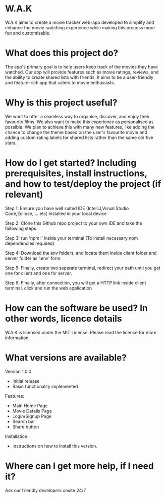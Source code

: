 # W.A.K
W.A.K aims to create a movie tracker web-app developed to simplify and enhance the movie-watching experience while making this process more fun and customisable.

# What does this project do?
The app's primary goal is to help users keep track of the movies they have watched. Our app will provide features such as movie ratings, reviews, and the ability to create shared lists with friends. It aims to be a user-friendly and feature-rich app that caters to movie enthusiasts.

# Why is this project useful?
We want to offer a seamless way to organise, discover, and enjoy their favourite films. We also want to make this experience as personalised as possible. We plan to achieve this with many new features, like adding the chance to change the theme based on the user's favourite movie and adding custom rating labels for shared lists rather than the same old five stars.

# How do I get started? Including prerequisites, install instructions, and how to test/deploy the project (if relevant)
Step 1: Ensure you have well suited IDE (IntelliJ,Visual Studio Code,Eclipse,.... etc) installed in your local device

Step 2: Clone this Github repo project to your own IDE and take the following steps

Step 3: run 'npm i' inside your terminal (To install necessary npm dependencies required)

Step 4: Download the env folders, and locate them inside client folder and server folder as '.env' form

Step 5: Finally, create two seperate terminal, redirect your path until you get one for client and one for server.

Step 6: Finally, after connection, you will get a HTTP link inside client terminal, click and run the web application

# How can the software be used? In other words, licence details
W.A.K is licensed under the MIT License. Please read the licence for more information.

# What versions are available?
Version 1.0.0
- Initial release
- Basic functionality implemented

Features:
- Main Home Page
- Movie Details Page
- Login/Signup Page
- Search bar
- Share button

Installation: 
- Instructions on how to install this version.

# Where can I get more help, if I need it?
Ask our friendly developers onsite 24/7 
